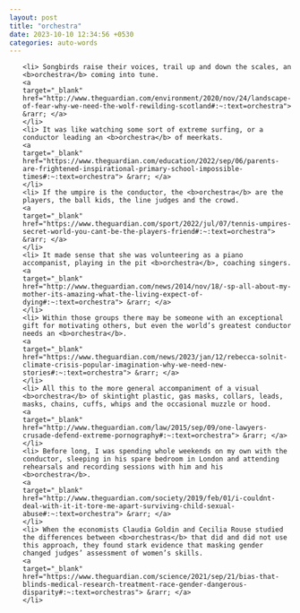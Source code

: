 ```yaml
---
layout: post
title: "orchestra"
date: 2023-10-10 12:34:56 +0530
categories: auto-words
---
```

<ol>

    <li> Songbirds raise their voices, trail up and down the scales, an <b>orchestra</b> coming into tune.
    <a 
    target="_blank" 
    href="http://www.theguardian.com/environment/2020/nov/24/landscape-of-fear-why-we-need-the-wolf-rewilding-scotland#:~:text=orchestra"> &rarr; </a>
    </li>
    <li> It was like watching some sort of extreme surfing, or a conductor leading an <b>orchestra</b> of meerkats.
    <a 
    target="_blank" 
    href="https://www.theguardian.com/education/2022/sep/06/parents-are-frightened-inspirational-primary-school-impossible-times#:~:text=orchestra"> &rarr; </a>
    </li>
    <li> If the umpire is the conductor, the <b>orchestra</b> are the players, the ball kids, the line judges and the crowd.
    <a 
    target="_blank" 
    href="https://www.theguardian.com/sport/2022/jul/07/tennis-umpires-secret-world-you-cant-be-the-players-friend#:~:text=orchestra"> &rarr; </a>
    </li>
    <li> It made sense that she was volunteering as a piano accompanist, playing in the pit <b>orchestra</b>, coaching singers.
    <a 
    target="_blank" 
    href="http://www.theguardian.com/news/2014/nov/18/-sp-all-about-my-mother-its-amazing-what-the-living-expect-of-dying#:~:text=orchestra"> &rarr; </a>
    </li>
    <li> Within those groups there may be someone with an exceptional gift for motivating others, but even the world’s greatest conductor needs an <b>orchestra</b>.
    <a 
    target="_blank" 
    href="https://www.theguardian.com/news/2023/jan/12/rebecca-solnit-climate-crisis-popular-imagination-why-we-need-new-stories#:~:text=orchestra"> &rarr; </a>
    </li>
    <li> All this to the more general accompaniment of a visual <b>orchestra</b> of skintight plastic, gas masks, collars, leads, masks, chains, cuffs, whips and the occasional muzzle or hood.
    <a 
    target="_blank" 
    href="http://www.theguardian.com/law/2015/sep/09/one-lawyers-crusade-defend-extreme-pornography#:~:text=orchestra"> &rarr; </a>
    </li>
    <li> Before long, I was spending whole weekends on my own with the conductor, sleeping in his spare bedroom in London and attending rehearsals and recording sessions with him and his <b>orchestra</b>.
    <a 
    target="_blank" 
    href="http://www.theguardian.com/society/2019/feb/01/i-couldnt-deal-with-it-it-tore-me-apart-surviving-child-sexual-abuse#:~:text=orchestra"> &rarr; </a>
    </li>
    <li> When the economists Claudia Goldin and Cecilia Rouse studied the differences between <b>orchestras</b> that did and did not use this approach, they found stark evidence that masking gender changed judges’ assessment of women’s skills.
    <a 
    target="_blank" 
    href="https://www.theguardian.com/science/2021/sep/21/bias-that-blinds-medical-research-treatment-race-gender-dangerous-disparity#:~:text=orchestras"> &rarr; </a>
    </li>